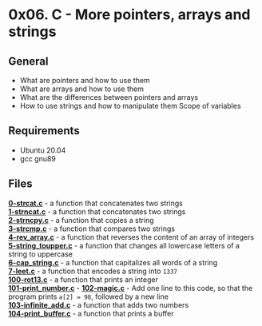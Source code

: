 # 0x06. C - More pointers, arrays and strings
## General
- What are pointers and how to use them
- What are arrays and how to use them
- What are the differences between pointers and arrays
- How to use strings and how to manipulate them
Scope of variables
## Requirements
- Ubuntu 20.04
- gcc gnu89
## Files
**[0-strcat.c](0-strcat.c)** - a function that concatenates two strings  
**[1-strncat.c](1-strncat.c)** -  a function that concatenates two strings  
**[2-strncpy.c](2-strncpy.c)** - a function that copies a string  
**[3-strcmp.c](3-strcmp.c)** -  a function that compares two strings  
**[4-rev_array.c](4-rev_array.c)** -  a function that reverses the content of an array of integers  
**[5-string_toupper.c](5-string_toupper.c)** - a function that changes all lowercase letters of a string to uppercase  
**[ 6-cap_string.c]( 6-cap_string.c)** - a function that capitalizes all words of a string  
**[7-leet.c](7-leet.c)** - a function that encodes a string into `1337`  
**[100-rot13.c](100-rot13.c)** -  a function that prints an integer  
**[101-print_number.c](101-print_number.c)** - 
**[102-magic.c](102-magic.c)** - Add one line to this code, so that the program prints `a[2] = 98`, followed by a new line  
**[103-infinite_add.c](103-infinite_add.c)** - a function that adds two numbers  
**[104-print_buffer.c](104-print_buffer.c)** - a function that prints a buffer  
